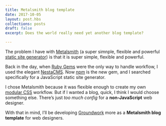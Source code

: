 ```yaml
---
title: Metalsmith blog template
date: 2017-10-05
layout: post.hbs
collections: posts
draft: false
excerpt: Does the world really need yet another blog template?

---
```


The problem I have with [Metalsmith](http://www.metalsmith.io) (a super simnple, flexible and powerful [static site generator](https://www.staticgen.com/metalsmith)) is that it is super simple, flexible and powerful. 

Back in the day, when [Ruby Gems](https://rubygems.org) were the only way to handle workflow, I used the elegant [NestaCMS](http://nestacms.com). Now [npm](https://www.npmjs.com) is the new gem, and I searched specifically for a JavaScript static site generator. 

I chose Metalsmith because it was flexible enough to create my own [modular CSS](https://www.groundwork.rocks/principles/) workflow. But if I wanted a blog, quick, I think I would choose something else. There’s just _too much config_ for a **non-JavaScript** web designer.

With that in mind, I’ll be developing [Groundwork](https://www.groundwork.rocks) more as a **Metalsmith blog template** for web designers.